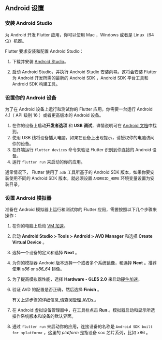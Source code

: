 ## Android 设置

### 安装 Android Studio

为 Android 开发 Flutter 应用，你可以使用 Mac ，Windows 或者是 Linux（64 位）机器。

Flutter 要求安装和配置 Android Studio：

1. 下载并安装 [Android Studio](https://developer.android.com/studio/index.html)。

1. 启动 Android Studio，并执行 Android Studio 安装向导。这将会安装 Flutter 为 Android 开发所需的最新的 Android SDK ，Android SDK 平台工具和 Android SDK 构建工具。

### 设置你的 Android 设备

为了在 Android 设备上运行和测试你的 Flutter 应用，你需要一台运行 Android 4.1（ API 级别 16 ）或者更高版本的 Android 设备。

1. 在你的设备上启动**开发者选项** 和 **USB 调试**，详情说明可在 [Android 文档](https://developer.android.com/studio/debug/dev-options.html)中找到。
3. 使用 USB 线将设备插入电脑。如果在设备上出现提示，请授权你的电脑访问你的设备。
4. 在终端运行 `flutter devices` 命令来验证 Flutter 识别到你连接的 Android 设备。
5. 运行 `flutter run` 来启动的你的应用。


通常情况下， Flutter 使用了 `adb` 工具所基于的 Android SDK 版本，如果你要安装使用不同的 Android SDK 版本，就必须设置 `ANDROID_HOME` 环境变量设置为安装目录。

### 设置 Android 模拟器

准备在 Android 模拟器上运行和测试你的 Flutter 应用，需要按照以下几个步骤来操作：


1. 在你的电脑上启动 [VM 加速](https://developer.android.com/studio/run/emulator-acceleration.html)。
1. 启动  **Android Studio > Tools > Android > AVD Manager**  和选择 **Create Virtual Device** 。
1. 选择一个设备的定义和选择 **Next** 。
1. 为你的模拟器 Android 版本选择一个或者多个系统镜像，和选择 **Next** 。推荐使用 _x86_  or  _x86\_64_ 镜像。
1. 为了提高模拟器性能，选择 **Hardware - GLES 2.0** 来启动[硬件加速](https://developer.android.com/studio/run/emulator-acceleration.html)。
1. 验证 AVD 的配置是否正确，然后选择 **Finish** 。


   有关上述步骤的详细信息,请查阅[管理 AVDs ](https://developer.android.com/studio/run/managing-avds.html)。

1. 在 Android 虚拟设备管理器中，在工具栏点击 **Run** 。模拟器启动和显示所选操作系统版本和设备的默认界面。
1. 通过 `flutter run` 来启动你的应用，连接设备的名称是 `Android SDK built for <platform>` ，这里的  _platform_ 是指设备 soc 芯片系列，比如 x86 。
